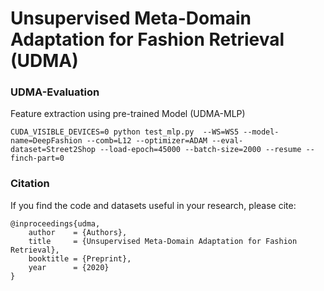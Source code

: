 # Unsupervised Meta-Domain Adaptation for Fashion Retrieval (UDMA)

### UDMA-Evaluation

Feature extraction using pre-trained Model (UDMA-MLP)

    CUDA_VISIBLE_DEVICES=0 python test_mlp.py  --WS=WS5 --model-name=DeepFashion --comb=L12 --optimizer=ADAM --eval-dataset=Street2Shop --load-epoch=45000 --batch-size=2000 --resume --finch-part=0

### Citation

If you find the code and datasets useful in your research, please cite:
    
    @inproceedings{udma,
        author    = {Authors}, 
        title     = {Unsupervised Meta-Domain Adaptation for Fashion Retrieval}, 
        booktitle = {Preprint},
        year      = {2020}
    }
